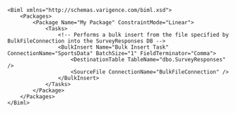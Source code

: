 	<Biml xmlns="http://schemas.varigence.com/biml.xsd">	    <Packages>	        <Package Name="My Package" ConstraintMode="Linear">	            <Tasks>							<!-- Performs a bulk insert from the file specified by BulkFileConnection into the SurveyResponses DB -->					<BulkInsert Name="Bulk Insert Task" ConnectionName="SportsData" BatchSize="1" FieldTerminator="Comma">						<DestinationTable TableName="dbo.SurveyResponses" />						<SourceFile ConnectionName="BulkFileConnection" />					</BulkInsert>	            </Tasks>	        </Package>	    </Packages>	</Biml>
